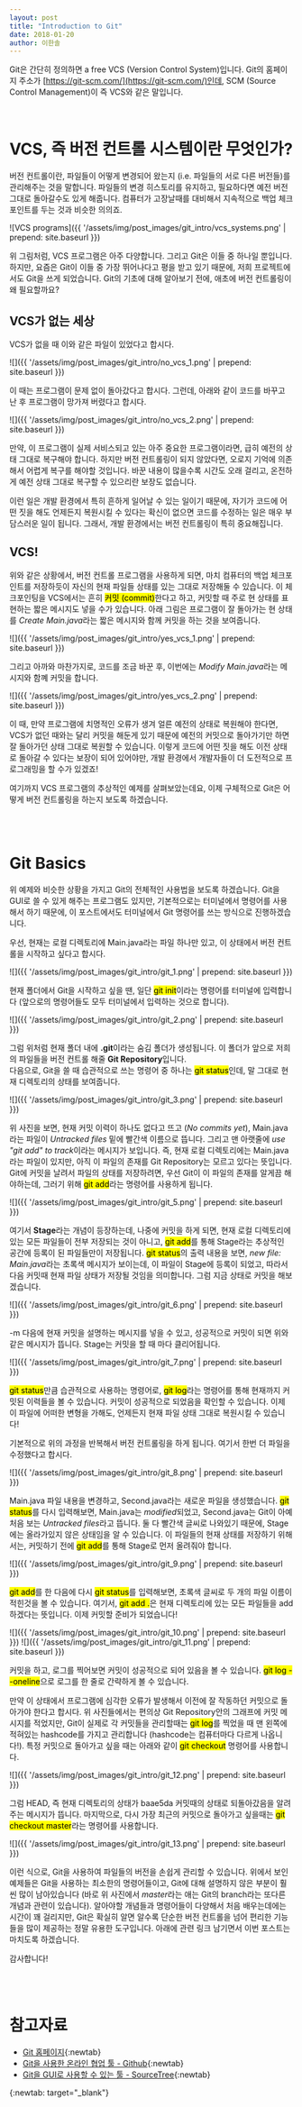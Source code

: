 ```yaml
---
layout: post
title: "Introduction to Git"
date: 2018-01-20
author: 이한솔
---
```


Git은 간단히 정의하면 a free VCS (Version Control System)입니다. Git의 홈페이지 주소가 [https://git-scm.com/](https://git-scm.com/)인데, SCM (Source Control Management)이 즉 VCS와 같은 말입니다.

<br />

# VCS, 즉 버전 컨트롤 시스템이란 무엇인가?

버전 컨트롤이란, 파일들이 어떻게 변경되어 왔는지 (i.e. 파일들의 서로 다른 버전들)를 관리해주는 것을 말합니다. 파일들의 변경 히스토리를 유지하고, 필요하다면 예전 버전 그대로 돌아갈수도 있게 해줍니다. 컴퓨터가 고장날때를 대비해서 지속적으로 백업 체크포인트를 두는 것과 비슷한 의의죠.

![VCS programs]({{ '/assets/img/post_images/git_intro/vcs_systems.png' | prepend: site.baseurl }})


위 그림처럼, VCS 프로그램은 아주 다양합니다. 그리고 Git은 이들 중 하나일 뿐입니다. 하지만, 요즘은 Git이 이들 중 가장 뛰어나다고 평을 받고 있기 때문에, 저희 프로젝트에서도 Git을 쓰게 되었습니다. Git의 기초에 대해 알아보기 전에, 애초에 버전 컨트롤링이 왜 필요할까요?

## VCS가 없는 세상

VCS가 없을 때 이와 같은 파일이 있었다고 합시다.

![]({{ '/assets/img/post_images/git_intro/no_vcs_1.png' | prepend: site.baseurl }})

이 때는 프로그램이 문제 없이 돌아갔다고 합시다. 그런데, 아래와 같이 코드를 바꾸고 난 후 프로그램이 망가져 버렸다고 합시다.

![]({{ '/assets/img/post_images/git_intro/no_vcs_2.png' | prepend: site.baseurl }})

만약, 이 프로그램이 실제 서비스되고 있는 아주 중요한 프로그램이라면, 급히 예전의 상태 그대로 복구해야 합니다. 하지만 버전 컨트롤링이 되지 않았다면, 오로지 기억에 의존해서 어렵게 복구를 해야할 것입니다. 바꾼 내용이 많을수록 시간도 오래 걸리고, 온전하게 예전 상태 그대로 복구할 수 있으리란 보장도 없습니다.  

이런 일은 개발 환경에서 특히 흔하게 일어날 수 있는 일이기 때문에, 자기가 코드에 어떤 짓을 해도 언제든지 복원시킬 수 있다는 확신이 없으면 코드를 수정하는 일은 매우 부담스러운 일이 됩니다. 그래서, 개발 환경에서는 버전 컨트롤링이 특히 중요해집니다.

## VCS!

위와 같은 상황에서, 버전 컨트롤 프로그램을 사용하게 되면, 마치 컴퓨터의 백업 체크포인트를 저장하듯이 자신의 현재 파일들 상태를 있는 그대로 저장해둘 수 있습니다. 이 체크포인팅을 VCS에서는 흔히 <mark>커밋 (commit)</mark>한다고 하고, 커밋할 때 주로 현 상태를 표현하는 짧은 메시지도 넣을 수가 있습니다. 아래 그림은 프로그램이 잘 돌아가는 현 상태를 *Create Main.java*라는 짧은 메시지와 함께 커밋을 하는 것을 보여줍니다.

![]({{ '/assets/img/post_images/git_intro/yes_vcs_1.png' | prepend: site.baseurl }})

그리고 아까와 마찬가지로, 코드를 조금 바꾼 후, 이번에는 *Modify Main.java*라는 메시지와 함꼐 커밋을 합니다.

![]({{ '/assets/img/post_images/git_intro/yes_vcs_2.png' | prepend: site.baseurl }})

이 때, 만약 프로그램에 치명적인 오류가 생겨 얼른 예전의 상태로 복원해야 한다면, VCS가 없던 때와는 달리 커밋을 해둔게 있기 때문에 예전의 커밋으로 돌아가기만 하면 잘 돌아가던 상태 그대로 복원할 수 있습니다. 이렇게 코드에 어떤 짓을 해도 이전 상태로 돌아갈 수 있다는 보장이 되어 있어야만, 개발 환경에서 개발자들이 더 도전적으로 프로그래밍을 할 수가 있겠죠!

여기까지 VCS 프로그램의 추상적인 예제를 살펴보았는데요, 이제 구체적으로 Git은 어떻게 버전 컨트롤링을 하는지 보도록 하겠습니다.

<br /><br />

# Git Basics

위 예제와 비슷한 상황을 가지고 Git의 전체적인 사용법을 보도록 하겠습니다. Git을 GUI로 쓸 수 있게 해주는 프로그램도 있지만, 기본적으로는 터미널에서 명령어를 사용해서 하기 때문에, 이 포스트에서도 터미널에서 Git 명령어를 쓰는 방식으로 진행하겠습니다.

우선, 현재는 로컬 디렉토리에 Main.java라는 파일 하나만 있고, 이 상태에서 버전 컨트롤을 시작하고 싶다고 합시다.

![]({{ '/assets/img/post_images/git_intro/git_1.png' | prepend: site.baseurl }})

현재 폴더에서 Git을 시작하고 싶을 땐, 일단 <mark>git init</mark>이라는 명령어를 터미널에 입력합니다 (앞으로의 명령어들도 모두 터미널에서 입력하는 것으로 합니다).

![]({{ '/assets/img/post_images/git_intro/git_2.png' | prepend: site.baseurl }})

그럼 위처럼 현재 폴더 내에 **.git**이라는 숨김 폴더가 생성됩니다. 이 폴더가 앞으로 저희의 파일들을 버전 컨트롤 해줄 **Git Repository**입니다.  
다음으로, Git을 쓸 때 습관적으로 쓰는 명령어 중 하나는 <mark>git status</mark>인데, 말 그대로 현재 디렉토리의 상태를 보여줍니다.

![]({{ '/assets/img/post_images/git_intro/git_3.png' | prepend: site.baseurl }})

위 사진을 보면, 현재 커밋 이력이 하나도 없다고 뜨고 (*No commits yet*), Main.java라는 파일이 *Untracked files* 밑에 빨간색 이름으로 뜹니다. 그리고 맨 아랫줄에 *use "git add" to track*이라는 메시지가 보입니다. 즉, 현재 로컬 디렉토리에는 Main.java라는 파일이 있지만, 아직 이 파일의 존재를 Git Repository는 모르고 있다는 뜻입니다. Git에 커밋을 날려서 파일의 상태를 저장하려면, 우선 Git이 이 파일의 존재를 알게끔 해야하는데, 그러기 위해 <mark>git add</mark>라는 명령어를 사용하게 됩니다.

![]({{ '/assets/img/post_images/git_intro/git_5.png' | prepend: site.baseurl }})

여기서 **Stage**라는 개념이 등장하는데, 나중에 커밋을 하게 되면, 현재 로컬 디렉토리에 있는 모든 파일들이 전부 저장되는 것이 아니고, <mark>git add</mark>를 통해 Stage라는 추상적인 공간에 등록이 된 파일들만이 저장됩니다. <mark>git status</mark>의 출력 내용을 보면, *new file: Main.java*라는 초록색 메시지가 보이는데, 이 파일이 Stage에 등록이 되었고, 따라서 다음 커밋때 현재 파일 상태가 저장될 것임을 의미합니다. 그럼 지금 상태로 커밋을 해보겠습니다.

![]({{ '/assets/img/post_images/git_intro/git_6.png' | prepend: site.baseurl }})

-m 다음에 현재 커밋을 설명하는 메시지를 넣을 수 있고, 성공적으로 커밋이 되면 위와 같은 메시지가 뜹니다. Stage는 커밋을 할 때 마다 클리어됩니다. 

![]({{ '/assets/img/post_images/git_intro/git_7.png' | prepend: site.baseurl }})

<mark>git status</mark>만큼 습관적으로 사용하는 명령어로, <mark>git log</mark>라는 명령어를 통해 현재까지 커밋된 이력들을 볼 수 있습니다. 커밋이 성공적으로 되었음을 확인할 수 있습니다. 이제 이 파일에 어떠한 변형을 가해도, 언제든지 현재 파일 상태 그대로 복원시킬 수 있습니다!

기본적으로 위의 과정을 반복해서 버전 컨트롤링을 하게 됩니다. 여기서 한번 더 파일을 수정했다고 합시다.

![]({{ '/assets/img/post_images/git_intro/git_8.png' | prepend: site.baseurl }})

Main.java 파일 내용을 변경하고, Second.java라는 새로운 파일을 생성했습니다. <mark>git status</mark>를 다시 입력해보면, Main.java는 *modified*되었고, Second.java는 Git이 아예 처음 보는 *Untracked files*라고 뜹니다. 둘 다 빨간색 글씨로 나와있기 때문에, Stage에는 올라가있지 않은 상태임을 알 수 있습니다. 이 파일들의 현재 상태를 저장하기 위해서는, 커밋하기 전에 <mark>git add</mark>를 통해 Stage로 먼저 올려줘야 합니다.

![]({{ '/assets/img/post_images/git_intro/git_9.png' | prepend: site.baseurl }})

<mark>git add</mark>를 한 다음에 다시 <mark>git status</mark>를 입력해보면, 초록색 글씨로 두 개의 파일 이름이 적힌것을 볼 수 있습니다. 여기서, <mark>git add .</mark>은 현재 디렉토리에 있는 모든 파일들을 add하겠다는 뜻입니다. 이제 커밋할 준비가 되었습니다!

![]({{ '/assets/img/post_images/git_intro/git_10.png' | prepend: site.baseurl }})
![]({{ '/assets/img/post_images/git_intro/git_11.png' | prepend: site.baseurl }})

커밋을 하고, 로그를 찍어보면 커밋이 성공적으로 되어 있음을 볼 수 있습니다. <mark>git log --oneline</mark>으로 로그를 한 줄로 간략하게 볼 수 있습니다.

만약 이 상태에서 프로그램에 심각한 오류가 발생해서 이전에 잘 작동하던 커밋으로 돌아가야 한다고 합시다. 위 사진들에서는 편의상 Git Repository안의 그래프에 커밋 메시지를 적었지만, Git이 실제로 각 커밋들을 관리할때는 <mark>git log</mark>를 찍었을 때 맨 왼쪽에 적혀있는 hashcode를 가지고 관리합니다 (hashcode는 컴퓨터마다 다르게 나옵니다!). 특정 커밋으로 돌아가고 싶을 때는 아래와 같이 <mark>git checkout</mark> 명령어를 사용합니다.

![]({{ '/assets/img/post_images/git_intro/git_12.png' | prepend: site.baseurl }})

그럼 HEAD, 즉 현재 디렉토리의 상태가 baae5da 커밋때의 상태로 되돌아갔음을 알려주는 메시지가 뜹니다. 마지막으로, 다시 가장 최근의 커밋으로 돌아가고 싶을때는 <mark>git checkout master</mark>라는 명령어를 사용합니다.

![]({{ '/assets/img/post_images/git_intro/git_13.png' | prepend: site.baseurl }})

이런 식으로, Git을 사용하여 파일들의 버전을 손쉽게 관리할 수 있습니다. 위에서 보인 예제들은 Git을 사용하는 최소한의 명령어들이고, Git에 대해 설명하지 않은 부분이 훨씬 많이 남아있습니다 (바로 위 사진에서 *master*라는 애는 Git의 branch라는 또다른 개념과 관련이 있습니다). 알아야할 개념들과 명령어들이 다양해서 처음 배우는데에는 시간이 꽤 걸리지만, Git은 확실히 알면 알수록 단순한 버전 컨트롤을 넘어 편리한 기능들을 많이 제공하는 정말 유용한 도구입니다. 아래에 관련 링크 남기면서 이번 포스트는 마치도록 하겠습니다.

감사합니다!

<br /><br />

# 참고자료

- [Git 홈페이지](https://git-scm.com/){:newtab}
- [Git을 사용한 온라인 협업 툴 - Github](https://github.com/){:newtab}
- [Git을 GUI로 사용할 수 있는 툴 - SourceTree](https://www.sourcetreeapp.com/){:newtab}

{:newtab: target="_blank"}
